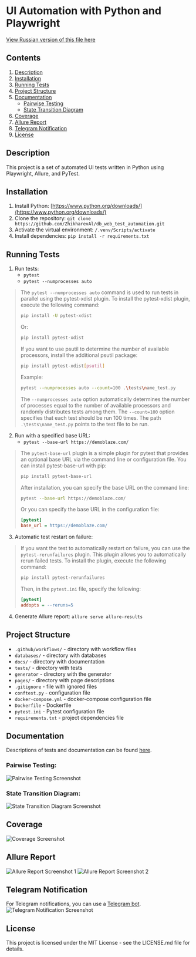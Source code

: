# UI Automation with Python and Playwright

[View Russian version of this file here](README.ru.md)

## Contents

1. [Description](#description)
2. [Installation](#installation)
3. [Running Tests](#running-tests)
4. [Project Structure](#project-structure)
5. [Documentation](#documentation)
   - [Pairwise Testing](#pairwise-testing)
   - [State Transition Diagram](#state-transition-diagram)
6. [Coverage](#coverage)
7. [Allure Report](#allure-report)
8. [Telegram Notification](#telegram-notification)
9. [License](#license)

## Description

This project is a set of automated UI tests written in Python using Playwright, Allure, and PyTest.

## Installation

1. Install Python: [https://www.python.org/downloads/](https://www.python.org/downloads/)
2. Clone the repository: `git clone https://github.com/ZhikharevAl/db_web_test_automation.git`
3. Activate the virtual environment: `/.venv/Scripts/activate`
4. Install dependencies: `pip install -r requirements.txt`

## Running Tests

1. Run tests:
   - `pytest`
   - `pytest --numprocesses auto`

> The `pytest --numprocesses auto` command is used to run tests in parallel using the pytest-xdist plugin. To install the pytest-xdist plugin, execute the following command:
> 
> ```sh
> pip install -U pytest-xdist
> ```
> Or:
> ```sh
> pip install pytest-xdist
> ```
> If you want to use psutil to determine the number of available processors, install the additional psutil package:
> ```sh
> pip install pytest-xdist[psutil]
> ```
> Example:
> ```sh
> pytest --numprocesses auto --count=100 .\tests\name_test.py
> ```
> The `--numprocesses auto` option automatically determines the number of processes equal to the number of available processors and randomly distributes tests among them. The `--count=100` option specifies that each test should be run 100 times. The path `.\tests\name_test.py` points to the test file to be run.

2. Run with a specified base URL:
   - `pytest --base-url https://demoblaze.com/`

> The `pytest-base-url` plugin is a simple plugin for pytest that provides an optional base URL via the command line or configuration file. You can install pytest-base-url with pip:
> ```sh
> pip install pytest-base-url
> ```
> After installation, you can specify the base URL on the command line:
> ```sh
> pytest --base-url https://demoblaze.com/
> ```
> Or you can specify the base URL in the configuration file:
> ```ini
> [pytest]
> base_url = https://demoblaze.com/
> ```

3. Automatic test restart on failure:

> If you want the test to automatically restart on failure, you can use the `pytest-rerunfailures` plugin. This plugin allows you to automatically rerun failed tests. To install the plugin, execute the following command:
> ```sh
> pip install pytest-rerunfailures
> ```
> Then, in the `pytest.ini` file, specify the following:
> ```ini
> [pytest]
> addopts = --reruns=5
> ```

4. Generate Allure report: `allure serve allure-results`

## Project Structure

- `.github/workflows/` - directory with workflow files
- `databases/` - directory with databases
- `docs/` - directory with documentation
- `tests/` - directory with tests
- `generator` - directory with the generator
- `pages/` - directory with page descriptions
- `.gitignore` - file with ignored files
- `conftest.py` - configuration file
- `docker-compose.yml` - docker-compose configuration file
- `Dockerfile` - Dockerfile
- `pytest.ini` - Pytest configuration file
- `requirements.txt` - project dependencies file

## Documentation

Descriptions of tests and documentation can be found [here](https://zhikhareval.github.io/db_web_test_automation/).

### Pairwise Testing:
![Pairwise Testing Screenshot](https://raw.githubusercontent.com/ZhikharevAl/db_web_test_automation/main/images/pairwise_testing.png)

### State Transition Diagram:
![State Transition Diagram Screenshot](https://raw.githubusercontent.com/ZhikharevAl/db_web_test_automation/main/images/state_transition_diagram.png)

## Coverage
![Coverage Screenshot](https://raw.githubusercontent.com/ZhikharevAl/db_web_test_automation/main/images/coverage.png)

## Allure Report
![Allure Report Screenshot 1](https://raw.githubusercontent.com/ZhikharevAl/db_web_test_automation/main/images/allure_report1.png)
![Allure Report Screenshot 2](https://raw.githubusercontent.com/ZhikharevAl/db_web_test_automation/main/images/allure_report2.png)

## Telegram Notification

For Telegram notifications, you can use a [Telegram bot](https://t.me).
![Telegram Notification Screenshot](https://raw.githubusercontent.com/ZhikharevAl/db_web_test_automation/main/images/telegram_notification.png)

## License

This project is licensed under the MIT License - see the LICENSE.md file for details.
